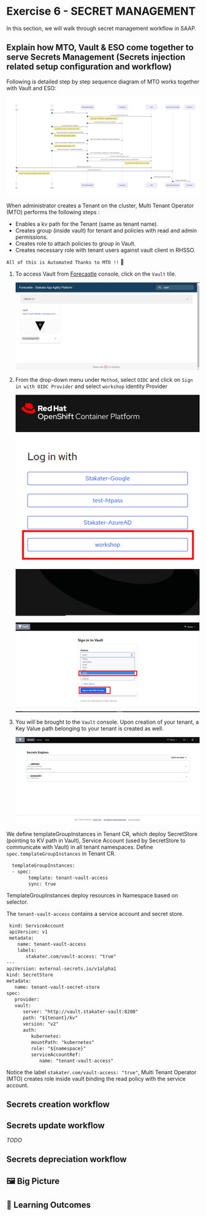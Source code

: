 # Exercise 6 - SECRET MANAGEMENT 

In this section, we will walk through secret management workflow in SAAP. 

## Explain how MTO, Vault & ESO come together to serve Secrets Management (Secrets injection related setup configuration and workflow)

Following is detailed step by step sequence diagram of MTO works together with Vault and ESO:

   ![Forecastle-Vault](./images/MTO-Vault-ESO.png)

When administrator creates a Tenant on the cluster, Multi Tenant Operator (MTO) performs the following steps :
- Enables a kv path for the Tenant (same as tenant name).
- Creates group (inside vault) for tenant and policies with read and admin permissions. 
- Creates role to attach policies to group in Vault. 
- Creates necessary role with tenant users against vault client in RHSSO.

`All of this is Automated Thanks to MTO !!` :partying_face:

1. To access Vault from  [Forecastle](https://forecastle-stakater-forecastle.apps.devtest.vxdqgl7u.kubeapp.cloud) console, click on the `Vault` tile.

   ![Forecastle-Vault](./images/forecastle-vault.png)

2. From the drop-down menu under `Method`, select `OIDC` and click on `Sign in with OIDC Provider` and select `workshop` identity Provider

   ![workshop](./images/login.png)


   ![Vault-ocic-login](./images/vault-ocic-login.png)

3. You will be brought to the `Vault` console. Upon creation of your tenant, a Key Value path belonging to your tenant is created as well.

   ![Vault-home](./images/vault-home.png)


We define templateGroupInstances in Tenant CR, which deploy SecretStore (pointing to KV path in Vault), Service Account (used by SecretStore to communicate with Vault) in all tenant namespaces. Define `spec.templateGroupInstances` in Tenant CR.

      templateGroupInstances:
      - spec:
            template: tenant-vault-access
            sync: true

TemplateGroupInstances deploy resources in Namespace based on selector. 

The `tenant-vault-access` contains a service account and secret store. 

     kind: ServiceAccount
     apiVersion: v1
     metadata:
        name: tenant-vault-access
        labels:
           stakater.com/vault-access: "true"
    ---
    apiVersion: external-secrets.io/v1alpha1
    kind: SecretStore
    metadata:
       name: tenant-vault-secret-store
    spec:
       provider:
       vault:
          server: "http://vault.stakater-vault:8200"
          path: "${tenant}/kv"
          version: "v2"
          auth:
             kubernetes:
             mountPath: "kubernetes"
             role: "${namespace}"
             serviceAccountRef:
                name: "tenant-vault-access"

Notice the label `stakater.com/vault-access: "true"`, Multi Tenant Operator (MTO) creates role inside vault binding the read policy with the service account.


## Secrets creation workflow

## Secrets update workflow
_TODO_

## Secrets depreciation workflow


## 🖼️ Big Picture

## 🔮 Learning Outcomes

